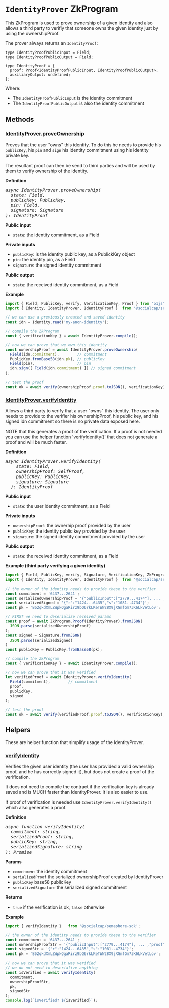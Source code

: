 # `IdentityProver` ZkProgram

This ZkProgram is used to prove ownership of a given identity and also allows 
a third party to verifiy that someone owns the given identity just by using 
the ownershipProof.

The prover always returns an `IdentityProof`:
~~~
type IdentityProofPublicInput = Field;
type IdentityProofPublicOutput = Field;

type IdentityProof = { 
  proof: Proof<IdentityProofPublicInput, IdentityProofPublicOutput>; 
  auxiliaryOutput: undefined; 
};
~~~

Where: 
- The `IdentityProofPublicInput` is the identity commitment
- The `IdentityProofPublicOutput` is also the identity commitment

## Methods

### [IdentityProver.proveOwnership](../src/prover.ts#L44])

Proves that the user "owns" this identity. To do this he needs to provide his 
`publicKey`, his `pin` and `sign` his identity commitment using his identity 
private key. 

The resultant proof can then be send to third parties and will be used by them 
to verify ownership of the identity.

**Definition**
<pre style="font-style: italic">
async IdentityProver.proveOwnership(
  state: Field, 
  publicKey: PublicKey, 
  pin: Field, 
  signature: Signature
): IdentityProof
</pre>

**Public input**
- `state`: the identity commitment, as a Field

**Private inputs**
- `publicKey`: is the identity public key, as a PublickKey object
- `pin`: the identity pin, as a Field
- `signature`: the signed identity commitment

**Public output**
- `state`: the received identity commitment, as a Field

**Example**
~~~typescript
import { Field, PublicKey, verify, VerificationKey, Proof } from "o1js";
import { Identity, IdentityProver, IdentityProof }	from '@socialcap/semaphore-sdk';

// we can use a previously created and saved identity
const idn = Identity.read('my-anon-identity');

// compile the ZkProgram
const { verificationKey } = await IdentityProver.compile();

// now we can prove that we own this identity
const ownershipProof = await IdentityProver.proveOwnership(
  Field(idn.commitment),        // commitment
  PublicKey.fromBase58(idn.pk), // publicKey
  Field(pin),                   // pin
  idn.sign([ Field(idn.commitment) ]) // signed commitment
); 

// test the proof
const ok = await verify(ownershipProof.proof.toJSON(), verificationKey);
~~~

### [IdentityProver.verifyIdentity](../src/prover.ts#L74)

Allows a third party to verify that a user "owns" this identity. The user only 
needs to provide to the verifier his ownershipProof, his public key, and his 
signed idn commitment so there is no private data exposed here.

NOTE that this generates a proof of the verification. If a proof is not needed
you can use the helper function 'verifyIdentity()' that does not generate a 
proof and will be much faster.

**Definition**
<pre style="font-style: italic">
async IdentityProver.verifyIdentity(
    state: Field, 
    ownershipProof: SelfProof<Field, Field>, 
    publicKey: PublicKey, 
    signature: Signature
  ): IdentityProof
</pre>   

**Public input**
- `state`: the user identity commitment, as a Field

**Private inputs**
- `ownershipProof`: the ownerhip proof provided by the user
- `publicKey`: the identity public key provided by the user
- `signature`: the signed identity commitment provided by the user

**Public output**
- `state`: the received identity commitment, as a Field

**Example (third party verifying a given identity)**
~~~typescript
import { Field, PublicKey, verify, Signature, VerificationKey, ZkProgram } from "o1js";
import { Identity, IdentityProver, IdentityProof }	from '@socialcap/semaphore-sdk';

// the owner of the identity needs to provide these to the verifier
const commitment = '6437...2641';
const serializedOwnershipProof = '{"publicInput":["2779...4174"], ... ,"proof":"KChzd...pKQ=="}';
const serializedSigned = '{"r":"1424...6435","s":"1081..4734"}';
const pk = 'B62qkdXmLZWpkQgaRirz9bQ6rkLKeTWW28X9jXGmfGm73K6LkVetLov';

// FIRST we need to deserialize received params
const proof = await ZkProgram.Proof(IdentityProver).fromJSON(
  JSON.parse(serializedOwnershipProof)
);
const signed = Signature.fromJSON(
  JSON.parse(serializedSigned)
)
const publicKey = PublicKey.fromBase58(pk);

// compile the ZkProgram
const { verificationKey } = await IdentityProver.compile();

// now we can prove that it was verified 
let verifiedProof = await IdentityProver.verifyIdentity(
  Field(commitment),        // commitment
  proof,
  publicKey,
  signed
);

// test the proof
const ok = await verify(verifiedProof.proof.toJSON(), verificationKey);
~~~

## Helpers

These are helper function that simplify usage of the IdentityProver.

### [verifyIdentity](../src/prover.ts#L143)

Verifies the given user identity (the user has provided a valid ownership proof, 
and he has correctly signed it), but does not create a proof of the 
verification. 

It does not need to compile the contract if the verification key is already 
saved and is MUCH faster than IdentityProver. It is also easier to use.

If proof of verification is needed use `IdentityProver.verifyIdentity()` which 
also generates a proof.

**Definition** 
<pre style="font-style: italic">
async function verifyIdentity(
  commitment: string,  
  serializedProof: string, 
  publicKey: string, 
  serializedSignature: string 
): Promise<boolean>
</pre>   

**Params**
- `commitment` the identity commitment 
- `serializedProof` the serialized ownershipProof created by IdentityProver
- `publicKey` base58 publicKey
- `serializedSignature` the serialized signed commitment

**Returns**

- `true` if the verification is ok, `false` otherwise

**Example**

~~~typescript
import { verifyIdentity }	from '@socialcap/semaphore-sdk';

// the owner of the identity needs to provide these to the verifier
const commitment = '6437...2641';
const ownershipProofStr = '{"publicInput":["2779...4174"], ... ,"proof":"KChzd...pKQ=="}';
const signedStr = '{"r":"1424...6435","s":"1081..4734"}';
const pk = 'B62qkdXmLZWpkQgaRirz9bQ6rkLKeTWW28X9jXGmfGm73K6LkVetLov';

// now we can prove that it was verified 
// we do not need to deserialize anything
const isVerified = await verifyIdentity(
  commitment,
  ownershipProofStr,
  pk,
  signedStr
);
console.log(`isVerified? ${isVerified}`);
~~~

